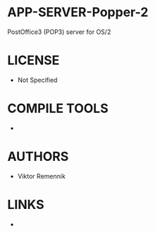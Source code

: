 APP-SERVER-Popper-2
===================

PostOffice3 (POP3) server for OS/2


LICENSE
===============
* Not Specified

COMPILE TOOLS
===============
* 

AUTHORS
===============
* Viktor Remennik

LINKS
===============
* 
